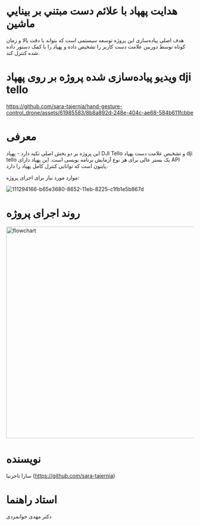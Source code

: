 # هدايت پهپاد با علائم دست مبتني بر بينايي ماشين

هدف اصلی پیاده‌سازی این پروژه توسعه سیستمی است که بتواند با دقت بالا و زمان کوتاه توسط دوربین علامت دست کاربر را تشخیص داده و پهپاد را با کمک دستور داده شده کنترل کند. 

# ویدیو پیاده‌سازی شده پروژه بر روی پهپاد dji tello
https://github.com/sara-tajernia/hand-gesture-control_drone/assets/61985583/8b8a892d-248e-404c-ae68-584b611fcbbe


# معرفی
این پروژه بر دو بخش اصلی تکیه دارد - پهپاد DJI Tello و تشخیص علامت دست
پهپاد dji tello یک بستر عالی برای هر نوع آزمایش برنامه نویسی است. این پهپاد دارای API پایتون است که توانایی کنترل کامل پهپاد را دارد.

موارد مورد نیاز برای اجرای پروژه:

![111294166-b65e3680-8652-11eb-8225-c1fb1e5b867d](https://github.com/sara-tajernia/hand-gesture-control_drone/assets/61985583/c349e013-3049-4832-a11b-3c9681464b4a)

# روند اجرای پروژه 
<img width="567" alt="flowchart" src="https://github.com/sara-tajernia/hand-gesture-control_drone/assets/61985583/86605a9c-a743-4c73-8a77-0e7569c4ff2a">


# نویسنده
سارا تاجرنیا (https://github.com/sara-tajernia)

# استاد راهنما
دکتر مهدی جوانمردی
